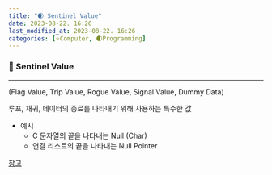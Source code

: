 ```yaml
---
title: "🌒 Sentinel Value"
date: 2023-08-22. 16:26
last_modified_at: 2023-08-22. 16:26
categories: [⭐Computer, 🌒Programming]
---
```


### 💫 Sentinel Value

---

(Flag Value, Trip Value, Rogue Value, Signal Value, Dummy Data)  

루프, 재귀, 데이터의 종료를 나타내기 위해 사용하는 특수한 값  

- 예시
  - C 문자열의 끝을 나타내는 Null (Char)
  - 연결 리스트의 끝을 나타내는 Null Pointer

[참고](https://en.wikipedia.org/wiki/Sentinel_value)  
